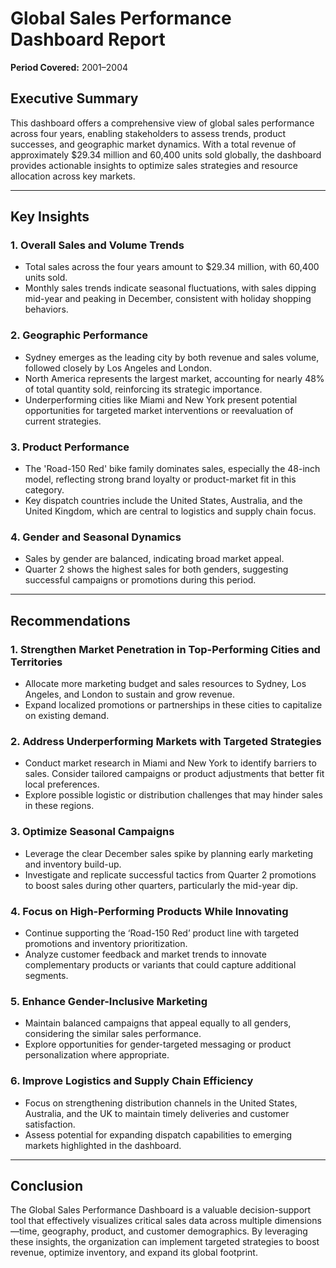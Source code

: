 # Global Sales Performance Dashboard Report  
**Period Covered:** 2001–2004

## Executive Summary  
This dashboard offers a comprehensive view of global sales performance across four years, enabling stakeholders to assess trends, product successes, and geographic market dynamics. With a total revenue of approximately $29.34 million and 60,400 units sold globally, the dashboard provides actionable insights to optimize sales strategies and resource allocation across key markets.

---

## Key Insights

### 1. Overall Sales and Volume Trends  
- Total sales across the four years amount to $29.34 million, with 60,400 units sold.  
- Monthly sales trends indicate seasonal fluctuations, with sales dipping mid-year and peaking in December, consistent with holiday shopping behaviors.

### 2. Geographic Performance  
- Sydney emerges as the leading city by both revenue and sales volume, followed closely by Los Angeles and London.  
- North America represents the largest market, accounting for nearly 48% of total quantity sold, reinforcing its strategic importance.  
- Underperforming cities like Miami and New York present potential opportunities for targeted market interventions or reevaluation of current strategies.

### 3. Product Performance  
- The 'Road-150 Red' bike family dominates sales, especially the 48-inch model, reflecting strong brand loyalty or product-market fit in this category.  
- Key dispatch countries include the United States, Australia, and the United Kingdom, which are central to logistics and supply chain focus.

### 4. Gender and Seasonal Dynamics  
- Sales by gender are balanced, indicating broad market appeal.  
- Quarter 2 shows the highest sales for both genders, suggesting successful campaigns or promotions during this period.

---

## Recommendations

### 1. Strengthen Market Penetration in Top-Performing Cities and Territories  
- Allocate more marketing budget and sales resources to Sydney, Los Angeles, and London to sustain and grow revenue.  
- Expand localized promotions or partnerships in these cities to capitalize on existing demand.

### 2. Address Underperforming Markets with Targeted Strategies  
- Conduct market research in Miami and New York to identify barriers to sales. Consider tailored campaigns or product adjustments that better fit local preferences.  
- Explore possible logistic or distribution challenges that may hinder sales in these regions.

### 3. Optimize Seasonal Campaigns  
- Leverage the clear December sales spike by planning early marketing and inventory build-up.  
- Investigate and replicate successful tactics from Quarter 2 promotions to boost sales during other quarters, particularly the mid-year dip.

### 4. Focus on High-Performing Products While Innovating  
- Continue supporting the ‘Road-150 Red’ product line with targeted promotions and inventory prioritization.  
- Analyze customer feedback and market trends to innovate complementary products or variants that could capture additional segments.

### 5. Enhance Gender-Inclusive Marketing  
- Maintain balanced campaigns that appeal equally to all genders, considering the similar sales performance.  
- Explore opportunities for gender-targeted messaging or product personalization where appropriate.

### 6. Improve Logistics and Supply Chain Efficiency  
- Focus on strengthening distribution channels in the United States, Australia, and the UK to maintain timely deliveries and customer satisfaction.  
- Assess potential for expanding dispatch capabilities to emerging markets highlighted in the dashboard.

---

## Conclusion  
The Global Sales Performance Dashboard is a valuable decision-support tool that effectively visualizes critical sales data across multiple dimensions—time, geography, product, and customer demographics. By leveraging these insights, the organization can implement targeted strategies to boost revenue, optimize inventory, and expand its global footprint.

